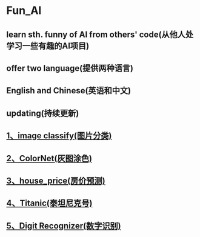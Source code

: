# Fun_AI
## learn sth. funny of AI from others' code(从他人处学习一些有趣的AI项目)
## offer two language(提供两种语言)
## English and Chinese(英语和中文)
## updating(持续更新)

## [1、image classify(图片分类)](https://github.com/calssion/Fun_AI/blob/master/image%20classify(%E5%9B%BE%E7%89%87%E5%88%86%E7%B1%BB).md)  
  
## [2、ColorNet(灰图涂色)](https://github.com/calssion/Fun_AI/blob/master/ColorNet(%E7%81%B0%E5%9B%BE%E6%B6%82%E8%89%B2).md)  

## [3、house_price(房价预测)](https://github.com/calssion/Fun_AI/blob/master/house_price(%E6%88%BF%E4%BB%B7%E9%A2%84%E6%B5%8B).md)  

## [4、Titanic(泰坦尼克号)](https://github.com/calssion/Fun_AI/blob/master/Titanic(%E6%B3%B0%E5%9D%A6%E5%B0%BC%E5%85%8B%E5%8F%B7).md)  

## [5、Digit Recognizer(数字识别)](https://github.com/calssion/Fun_AI/blob/master/Digit%20Recognizer(%E6%95%B0%E5%AD%97%E8%AF%86%E5%88%AB).md)   

